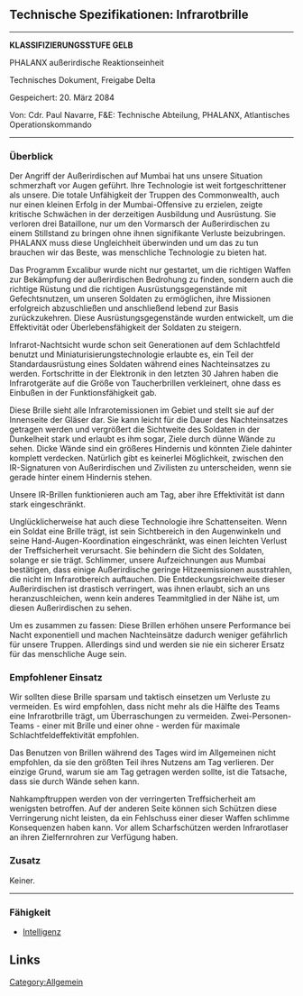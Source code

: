 ## Technische Spezifikationen: Infrarotbrille

------------------------------------------------------------------------

**KLASSIFIZIERUNGSSTUFE GELB**

PHALANX außerirdische Reaktionseinheit

Technisches Dokument, Freigabe Delta

Gespeichert: 20. März 2084

Von: Cdr. Paul Navarre, F&E: Technische Abteilung, PHALANX, Atlantisches
Operationskommando

------------------------------------------------------------------------

### Überblick

Der Angriff der Außerirdischen auf Mumbai hat uns unsere Situation
schmerzhaft vor Augen geführt. Ihre Technologie ist weit
fortgeschrittener als unsere. Die totale Unfähigkeit der Truppen des
Commonwealth, auch nur einen kleinen Erfolg in der Mumbai-Offensive zu
erzielen, zeigte kritische Schwächen in der derzeitigen Ausbildung und
Ausrüstung. Sie verloren drei Bataillone, nur um den Vormarsch der
Außerirdischen zu einem Stillstand zu bringen ohne ihnen signifikante
Verluste beizubringen. PHALANX muss diese Ungleichheit überwinden und um
das zu tun brauchen wir das Beste, was menschliche Technologie zu bieten
hat.

Das Programm Excalibur wurde nicht nur gestartet, um die richtigen
Waffen zur Bekämpfung der außerirdischen Bedrohung zu finden, sondern
auch die richtige Rüstung und die richtigen Ausrüstungsgegenstände mit
Gefechtsnutzen, um unseren Soldaten zu ermöglichen, ihre Missionen
erfolgreich abzuschließen und anschließend lebend zur Basis
zurückzukehren. Diese Ausrüstungsgegenstände wurden entwickelt, um die
Effektivität oder Überlebensfähigkeit der Soldaten zu steigern.

Infrarot-Nachtsicht wurde schon seit Generationen auf dem Schlachtfeld
benutzt und Miniaturisierungstechnologie erlaubte es, ein Teil der
Standardausrüstung eines Soldaten während eines Nachteinsatzes zu
werden. Fortschritte in der Elektronik in den letzten 30 Jahren haben
die Infrarotgeräte auf die Größe von Taucherbrillen verkleinert, ohne
dass es Einbußen in der Funktionsfähigkeit gab.

Diese Brille sieht alle Infrarotemissionen im Gebiet und stellt sie auf
der Innenseite der Gläser dar. Sie kann leicht für die Dauer des
Nachteinsatzes getragen werden und vergrößert die Sichtweite des
Soldaten in der Dunkelheit stark und erlaubt es ihm sogar, Ziele durch
dünne Wände zu sehen. Dicke Wände sind ein größeres Hindernis und
könnten Ziele dahinter komplett verdecken. Natürlich gibt es keinerlei
Möglichkeit, zwischen den IR-Signaturen von Außerirdischen und
Zivilisten zu unterscheiden, wenn sie gerade hinter einem Hindernis
stehen.

Unsere IR-Brillen funktionieren auch am Tag, aber ihre Effektivität ist
dann stark eingeschränkt.

Unglücklicherweise hat auch diese Technologie ihre Schattenseiten. Wenn
ein Soldat eine Brille trägt, ist sein Sichtbereich in den Augenwinkeln
und seine Hand-Augen-Koordination eingeschränkt, was einen leichten
Verlust der Treffsicherheit verursacht. Sie behindern die Sicht des
Soldaten, solange er sie trägt. Schlimmer, unsere Aufzeichnungen aus
Mumbai bestätigen, dass einige Außerirdische geringe Hitzeemissionen
ausstrahlen, die nicht im Infrarotbereich auftauchen. Die
Entdeckungsreichweite dieser Außerirdischen ist drastisch verringert,
was ihnen erlaubt, sich an uns heranzuschleichen, wenn kein anderes
Teammitglied in der Nähe ist, um diesen Außerirdischen zu sehen.

Um es zusammen zu fassen: Diese Brillen erhöhen unsere Performance bei
Nacht exponentiell und machen Nachteinsätze dadurch weniger gefährlich
für unsere Truppen. Allerdings sind und werden sie nie ein sicherer
Ersatz für das menschliche Auge sein.

### Empfohlener Einsatz

Wir sollten diese Brille sparsam und taktisch einsetzen um Verluste zu
vermeiden. Es wird empfohlen, dass nicht mehr als die Hälfte des Teams
eine Infrarotbrille trägt, um Überraschungen zu vermeiden.
Zwei-Personen-Teams - einer mit Brille und einer ohne - werden für
maximale Schlachtfeldeffektivität empfohlen.

Das Benutzen von Brillen während des Tages wird im Allgemeinen nicht
empfohlen, da sie den größten Teil ihres Nutzens am Tag verlieren. Der
einzige Grund, warum sie am Tag getragen werden sollte, ist die
Tatsache, dass sie durch Wände sehen kann.

Nahkampftruppen werden von der verringerten Treffsicherheit am wenigsten
betroffen. Auf der anderen Seite können sich Schützen diese Verringerung
nicht leisten, da ein Fehlschuss einer dieser Waffen schlimme
Konsequenzen haben kann. Vor allem Scharfschützen werden Infrarotlaser
an ihren Zielfernrohren zur Verfügung haben.

### Zusatz

Keiner.

------------------------------------------------------------------------

### Fähigkeit

- [Intelligenz](Fähigkeiten/Intelligenz "wikilink")

## Links

[Category:Allgemein](Category:Allgemein "wikilink")